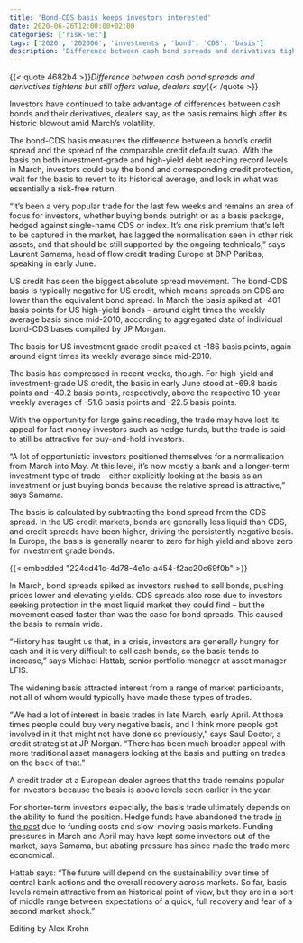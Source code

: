 ```yaml
---
title: 'Bond-CDS basis keeps investors interested'
date: 2020-06-26T12:00:00+02:00
categories: ['risk-net']
tags: ['2020', '202006', 'investments', 'bond', 'CDS', 'basis']
description: 'Difference between cash bond spreads and derivatives tightens but still offers value, dealers say'
---
```


{{< quote 4682b4 >}}_Difference between cash bond spreads and derivatives tightens but still offers value, dealers say_{{< /quote >}}

Investors have continued to take advantage of differences between cash bonds and their derivatives, dealers say, as the basis remains high after its historic blowout amid March’s volatility.

The bond-CDS basis measures the difference between a bond’s credit spread and the spread of the comparable credit default swap. With the basis on both investment-grade and high-yield debt reaching record levels in March, investors could buy the bond and corresponding credit protection, wait for the basis to revert to its historical average, and lock in what was essentially a risk-free return.

“It’s been a very popular trade for the last few weeks and remains an area of focus for investors, whether buying bonds outright or as a basis package, hedged against single-name CDS or index. It’s one risk premium that’s left to be captured in the market, has lagged the normalisation seen in other risk assets, and that should be still supported by the ongoing technicals,” says Laurent Samama, head of flow credit trading Europe at BNP Paribas, speaking in early June.

US credit has seen the biggest absolute spread movement. The bond-CDS basis is typically negative for US credit, which means spreads on CDS are lower than the equivalent bond spread. In March the basis spiked at -401 basis points for US high-yield bonds – around eight times the weekly average basis since mid-2010, according to aggregated data of individual bond-CDS bases compiled by JP Morgan.

The basis for US investment grade credit peaked at -186 basis points, again around eight times its weekly average since mid-2010.

The basis has compressed in recent weeks, though. For high-yield and investment-grade US credit, the basis in early June stood at -69.8 basis points and -40.2 basis points, respectively, above the respective 10-year weekly averages of -51.6 basis points and -22.5 basis points.

With the opportunity for large gains receding, the trade may have lost its appeal for fast money investors such as hedge funds, but the trade is said to still be attractive for buy-and-hold investors.

“A lot of opportunistic investors positioned themselves for a normalisation from March into May. At this level, it’s now mostly a bank and a longer-term investment type of trade – either explicitly looking at the basis as an investment or just buying bonds because the relative spread is attractive,” says Samama.

The basis is calculated by subtracting the bond spread from the CDS spread. In the US credit markets, bonds are generally less liquid than CDS, and credit spreads have been higher, driving the persistently negative basis. In Europe, the basis is generally nearer to zero for high yield and above zero for investment grade bonds.

{{< embedded "224cd41c-4d78-4e1c-a454-f2ac20c69f0b" >}}

In March, bond spreads spiked as investors rushed to sell bonds, pushing prices lower and elevating yields. CDS spreads also rose due to investors seeking protection in the most liquid market they could find – but the movement eased faster than was the case for bond spreads. This caused the basis to remain wide.

“History has taught us that, in a crisis, investors are generally hungry for cash and it is very difficult to sell cash bonds, so the basis tends to increase,” says Michael Hattab, senior portfolio manager at asset manager LFIS.

The widening basis attracted interest from a range of market participants, not all of whom would typically have made these types of trades.

“We had a lot of interest in basis trades in late March, early April. At those times people could buy very negative basis, and I think more people got involved in it that might not have done so previously,” says Saul Doctor, a credit strategist at JP Morgan. “There has been much broader appeal with more traditional asset managers looking at the basis and putting on trades on the back of that.”

A credit trader at a European dealer agrees that the trade remains popular for investors because the basis is above levels seen earlier in the year.

For shorter-term investors especially, the basis trade ultimately depends on the ability to fund the position. Hedge funds have abandoned the trade [in the past](https://www.risk.net/derivatives/credit-derivatives/2414165/bond-cds-basis-trades-have-stopped-working-hedge-funds-say) due to funding costs and slow-moving basis markets. Funding pressures in March and April may have kept some investors out of the market, says Samama, but abating pressure has since made the trade more economical.

Hattab says: “The future will depend on the sustainability over time of central bank actions and the overall recovery across markets. So far, basis levels remain attractive from an historical point of view, but they are in a sort of middle range between expectations of a quick, full recovery and fear of a second market shock.”

Editing by Alex Krohn

